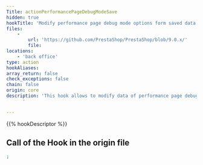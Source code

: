 ```yaml
---
Title: actionPerformancePageDebugModeSave
hidden: true
hookTitle: 'Modify performance page debug mode options form saved data'
files:
    -
        url: 'https://github.com/PrestaShop/PrestaShop/blob/9.0.x/'
        file: 
locations:
    - 'back office'
type: action
hookAliases: 
array_return: false
check_exceptions: false
chain: false
origin: core
description: 'This hook allows to modify data of performance page debug mode options form after it was saved
      '

---
```


{{% hookDescriptor %}}

## Call of the Hook in the origin file

```php
;
```
